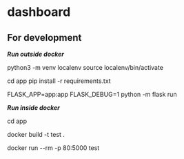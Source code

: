 # dashboard
## For development

***Run outside docker***

python3 -m venv localenv
source localenv/bin/activate

cd app
pip install -r requirements.txt

FLASK_APP=app:app FLASK_DEBUG=1 python -m flask run

***Run inside docker***

cd app

docker build -t test .

docker run --rm -p 80:5000 test
